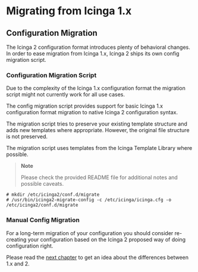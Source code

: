 # <a id="migrating-from-icinga-1x"></a> Migrating from Icinga 1.x

## <a id="configuration-migration"></a> Configuration Migration

The Icinga 2 configuration format introduces plenty of behavioral changes. In
order to ease migration from Icinga 1.x,
Icinga 2 ships its own config migration script.

### <a id="configuration-migration-script"></a> Configuration Migration Script

Due to the complexity of the Icinga 1.x configuration format the migration
script might not currently work for all use cases.

The config migration script provides support for basic Icinga 1.x
configuration format migration to native Icinga 2 configuration syntax.

The migration script tries to preserve your existing template structure and
adds new templates where appropriate. However, the original file structure is
not preserved.

The migration script uses templates from the Icinga Template Library where
possible.

> **Note**
>
> Please check the provided README file for additional notes and possible
> caveats.

    # mkdir /etc/icinga2/conf.d/migrate
    # /usr/bin/icinga2-migrate-config -c /etc/icinga/icinga.cfg -o /etc/icinga2/conf.d/migrate

### <a id="manual-config-migration"></a> Manual Config Migration

For a long-term migration of your configuration you should consider re-creating
your configuration based on the Icinga 2 proposed way of doing configuration right.

Please read the [next chapter](#differences-1x-2) to get an idea about the differences between 1.x and 2.